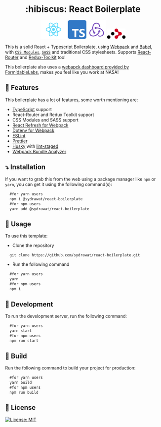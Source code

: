 <h1 align="center"> :hibiscus: React Boilerplate</h1>
<div align="center">
    <img src="./src/assets/react-logo.svg" alt="react" width="85"/>
    <img src="./src/assets/ts-logo.svg" alt="ts" width="60" />
    <img src="./src/assets/redux-logo.svg" alt="redux" width="60" />
    <img src="./src/assets/router-logo.svg" alt="react-router" width="60">
</div>

This is a solid React + Typescript Boilerplate, using [Webpack](https://webpack.js.org/) and [Babel](https://babeljs.io/), with [`CSS Modules`](https://github.com/css-modules/css-modules), [`SASS`](https://sass-lang.com/) and traditional CSS stylesheets. Supports [React-Router](https://reactrouter.com) and [Redux-Toolkit](https://redux-toolkit.js.org/) too!

This bolierplate also uses a [webapck dashboard provided by FormidableLabs](https://github.com/FormidableLabs/webpack-dashboard), makes you feel like you work at NASA!

## :star2: Features

This boilerplate has a lot of features, some worth mentioning are:

- [TypeScript](https://www.typescriptlang.org/) support
- React-Router and Redux Toolkit support
- CSS Modules and SASS support
- [React Refresh for Webpack](https://github.com/pmmmwh/react-refresh-webpack-plugin)
- [Dotenv for Webpack](https://github.com/mrsteele/dotenv-webpack)
- [ESLint](https://eslint.org/)
- [Prettier](https://prettier.io/)
- [Husky](https://github.com/typicode/husky) with [lint-staged](https://github.com/okonet/lint-staged)
- [Webpack Bundle Analyzer](https://github.com/webpack-contrib/webpack-bundle-analyzer)

## :arrow_heading_down: Installation

If you want to grab this from the web using a package manager like `npm` or `yarn`, you can get it using the following command(s):

```shell
  #for yarn users
  npm i @sydrawat/react-boilerplate
  #for npm users
  yarn add @sydrawat/react-boilerplate
```

## :microscope: Usage

To use this template:

- Clone the repository

```shell
  git clone https://github.com/sydrawat/react-boilerplate.git
```

- Run the following command

```shell
  #for yarn users
  yarn
  #for npm users
  npm i
```

## :construction: Development

To run the development server, run the following command:

```shell
  #for yarn users
  yarn start
  #for npm users
  npm run start
```

## :rocket: Build

Run the following command to build your project for production:

```shell
  #for yarn users
  yarn build
  #for npm users
  npm run build
```

## :scroll: License

[![License: MIT](https://img.shields.io/badge/License-MIT-blue.svg)](./License)

